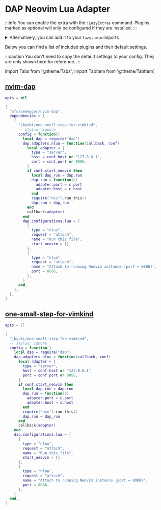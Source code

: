 # DAP Neovim Lua Adapter

<!-- plugins:start -->

:::info
You can enable the extra with the `:LazyExtras` command.
Plugins marked as optional will only be configured if they are installed.
:::

<details>
<summary>Alternatively, you can add it to your <code>lazy.nvim</code> imports</summary>

```lua title="lua/config/lazy.lua" {4}
require("lazy").setup({
  spec = {
    { "LazyVim/LazyVim", import = "lazyvim.plugins" },
    { import = "lazyvim.plugins.extras.dap.nlua" },
    { import = "plugins" },
  },
})
```

</details>

Below you can find a list of included plugins and their default settings.

:::caution
You don't need to copy the default settings to your config.
They are only shown here for reference.
:::

import Tabs from '@theme/Tabs';
import TabItem from '@theme/TabItem';

## [nvim-dap](https://github.com/mfussenegger/nvim-dap)

<Tabs>

<TabItem value="opts" label="Options">

```lua
opts = nil
```

</TabItem>


<TabItem value="code" label="Full Spec">

```lua
{
  "mfussenegger/nvim-dap",
  dependencies = {
    {
      "jbyuki/one-small-step-for-vimkind",
      -- stylua: ignore
      config = function()
        local dap = require("dap")
        dap.adapters.nlua = function(callback, conf)
          local adapter = {
            type = "server",
            host = conf.host or "127.0.0.1",
            port = conf.port or 8086,
          }
          if conf.start_neovim then
            local dap_run = dap.run
            dap.run = function(c)
              adapter.port = c.port
              adapter.host = c.host
            end
            require("osv").run_this()
            dap.run = dap_run
          end
          callback(adapter)
        end
        dap.configurations.lua = {
          {
            type = "nlua",
            request = "attach",
            name = "Run this file",
            start_neovim = {},
          },
          {
            type = "nlua",
            request = "attach",
            name = "Attach to running Neovim instance (port = 8086)",
            port = 8086,
          },
        }
      end,
    },
  },
}
```

</TabItem>

</Tabs>

## [one-small-step-for-vimkind](https://github.com/jbyuki/one-small-step-for-vimkind)

<Tabs>

<TabItem value="opts" label="Options">

```lua
opts = {}
```

</TabItem>


<TabItem value="code" label="Full Spec">

```lua
{
  "jbyuki/one-small-step-for-vimkind",
  -- stylua: ignore
  config = function()
    local dap = require("dap")
    dap.adapters.nlua = function(callback, conf)
      local adapter = {
        type = "server",
        host = conf.host or "127.0.0.1",
        port = conf.port or 8086,
      }
      if conf.start_neovim then
        local dap_run = dap.run
        dap.run = function(c)
          adapter.port = c.port
          adapter.host = c.host
        end
        require("osv").run_this()
        dap.run = dap_run
      end
      callback(adapter)
    end
    dap.configurations.lua = {
      {
        type = "nlua",
        request = "attach",
        name = "Run this file",
        start_neovim = {},
      },
      {
        type = "nlua",
        request = "attach",
        name = "Attach to running Neovim instance (port = 8086)",
        port = 8086,
      },
    }
  end,
}
```

</TabItem>

</Tabs>

<!-- plugins:end -->
